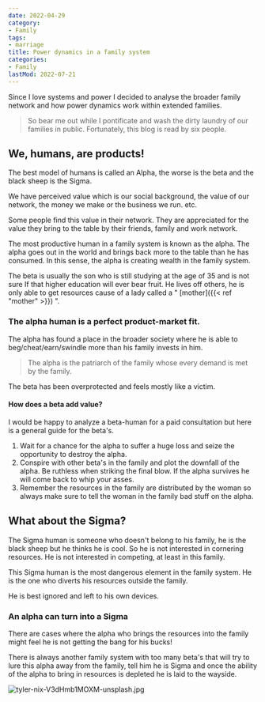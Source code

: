 ```yaml
---
date: 2022-04-29
category:
- Family
tags:
- marriage
title: Power dynamics in a family system
categories:
- Family
lastMod: 2022-07-21
---
```

Since I love systems and power I decided to analyse the broader family network and how power dynamics work within extended families.

> So bear me out while I pontificate and wash the dirty laundry of our families in public. Fortunately, this blog is read by six people.

## We, humans, are products!

The best model of humans is called an Alpha, the worse is the beta and the black sheep is the Sigma.

We have perceived value which is our social background, the value of our network, the money we make or the business we run. etc.

Some people find this value in their network. They are appreciated for the value they bring to the table by their friends, family and work network.

The most productive human in a family system is known as the alpha. The alpha goes out in the world and brings back more to the table than he has consumed. In this sense, the alpha is creating wealth in the family system.

The beta is usually the son who is still studying at the age of 35 and is not sure If that higher education will ever bear fruit. He lives off others, he is only able to get resources cause of a lady called a " [mother]({{< ref "mother" >}}) ".

### The alpha human is a perfect product-market fit.

The alpha has found a place in the broader society where he is able to beg/cheat/earn/swindle more than his family invests in him.

> The alpha is the patriarch of the family whose every demand is met by the family.

The beta has been overprotected and feels mostly like a victim.

#### How does a beta add value?

I would be happy to analyze a beta-human for a paid consultation but here is a general guide for the beta's.

1. Wait for a chance for the alpha to suffer a huge loss and seize the opportunity to destroy the alpha.
2. Conspire with other beta's in the family and plot the downfall of the alpha. Be ruthless when striking the final blow. If the alpha survives he will come back to whip your asses.
3. Remember the resources in the family are distributed by the woman so always make sure to tell the woman in the family bad stuff on the alpha.

## What about the Sigma?

The Sigma human is someone who doesn't belong to his family, he is the black sheep but he thinks he is cool. So he is not interested in cornering resources. He is not interested in competing, at least in this family.

This Sigma human is the most dangerous element in the family system. He is the one who diverts his resources outside the family.

He is best ignored and left to his own devices.

### An alpha can turn into a Sigma

There are cases where the alpha who brings the resources into the family might feel he is not getting the bang for his bucks!

There is always another family system with too many beta's that will try to lure this alpha away from the family, tell him he is Sigma and once the ability of the alpha to bring in resources is depleted he is laid to the wayside.

![tyler-nix-V3dHmb1MOXM-unsplash.jpg](https://manojnayak.mataroa.blog/images/4d7007ce.jpeg)
